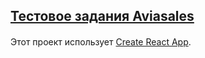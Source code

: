 

## [Тестовое задания Aviasales](https://github.com/KosyanMedia/test-tasks/tree/master/aviasales_frontend)

####

Этот проект использует [Create React App](https://github.com/facebook/create-react-app).

